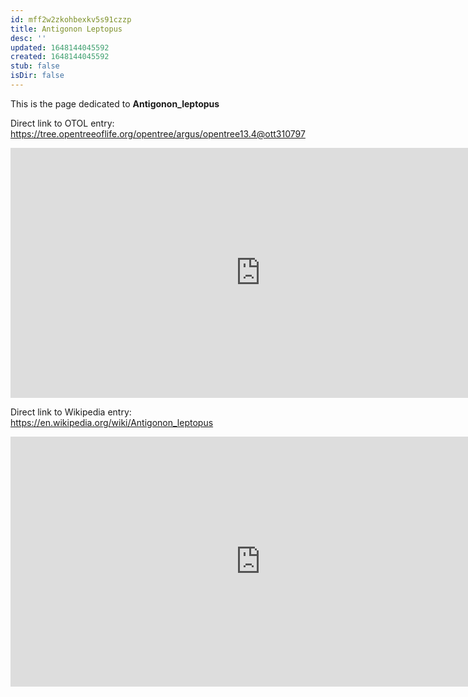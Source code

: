 ```yaml
---
id: mff2w2zkohbexkv5s91czzp
title: Antigonon Leptopus
desc: ''
updated: 1648144045592
created: 1648144045592
stub: false
isDir: false
---
```

This is the page dedicated to **Antigonon_leptopus**


Direct link to OTOL entry: https://tree.opentreeoflife.org/opentree/argus/opentree13.4@ott310797



<html>
    <body>
    <iframe src="https://tree.opentreeoflife.org/opentree/argus/opentree13.4@ott310797"
    width="800" height="400" frameborder="0" allowfullscreen> </iframe>
    </body>
</html>
    


Direct link to Wikipedia entry: https://en.wikipedia.org/wiki/Antigonon_leptopus



<html>
    <body>
    <iframe src="https://en.wikipedia.org/wiki/Antigonon_leptopus"
    width="800" height="400" frameborder="0" allowfullscreen> </iframe>
    </body>
</html>
    
